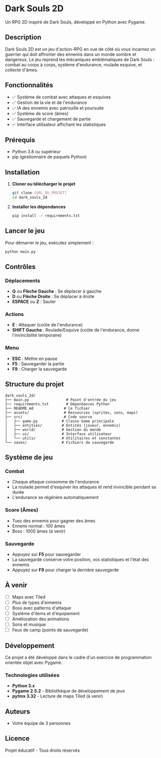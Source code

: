 # Dark Souls 2D

Un RPG 2D inspiré de Dark Souls, développé en Python avec Pygame.

## Description

Dark Souls 2D est un jeu d'action-RPG en vue de côté où vous incarnez un guerrier qui doit affronter des ennemis dans un monde sombre et dangereux. Le jeu reprend les mécaniques emblématiques de Dark Souls : combat au corps à corps, système d'endurance, roulade esquive, et collecte d'âmes.

## Fonctionnalités

* ✅ Système de combat avec attaques et esquives
* ✅ Gestion de la vie et de l'endurance
* ✅ IA des ennemis avec patrouille et poursuite
* ✅ Système de score (âmes)
* ✅ Sauvegarde et chargement de partie
* ✅ Interface utilisateur affichant les statistiques

## Prérequis

* Python 3.8 ou supérieur
* pip (gestionnaire de paquets Python)

## Installation

1. **Cloner ou télécharger le projet**
   ```bash
   git clone [URL_DU_PROJET]
   cd dark_souls_2d
   ```
2. **Installer les dépendances**
   ```bash
   pip install -r requirements.txt
   ```

## Lancer le jeu

Pour démarrer le jeu, exécutez simplement :

```bash
python main.py
```

## Contrôles

### Déplacements

* **Q** ou **Flèche Gauche** : Se déplacer à gauche
* **D** ou **Flèche Droite** : Se déplacer à droite
* **ESPACE** ou **Z** : Sauter

### Actions

* **E** : Attaquer (coûte de l'endurance)
* **SHIFT Gauche** : Roulade/Esquive (coûte de l'endurance, donne l'invincibilité temporaire)

### Menu

* **ESC** : Mettre en pause
* **F5** : Sauvegarder la partie
* **F9** : Charger la sauvegarde

## Structure du projet

```
dark_souls_2d/
├── main.py                 # Point d'entrée du jeu
├── requirements.txt        # Dépendances Python
├── README.md              # Ce fichier
├── assets/                # Ressources (sprites, sons, maps)
├── src/                   # Code source
│   ├── game.py           # Classe Game principale
│   ├── entities/         # Entités (joueur, ennemis)
│   ├── world/            # Gestion du monde
│   ├── ui/               # Interface utilisateur
│   └── utils/            # Utilitaires et constantes
└── saves/                # Fichiers de sauvegarde
```

## Système de jeu

### Combat

* Chaque attaque consomme de l'endurance
* La roulade permet d'esquiver les attaques et rend invincible pendant sa durée
* L'endurance se régénère automatiquement

### Score (Âmes)

* Tuez des ennemis pour gagner des âmes
* Ennemi normal : 100 âmes
* Boss : 1000 âmes (à venir)

### Sauvegarde

* Appuyez sur **F5** pour sauvegarder
* La sauvegarde conserve votre position, vos statistiques et l'état des ennemis
* Appuyez sur **F9** pour charger la dernière sauvegarde

## À venir

* [ ]  Maps avec Tiled
* [ ]  Plus de types d'ennemis
* [ ]  Boss avec patterns d'attaque
* [ ]  Système d'items et d'équipement
* [ ]  Amélioration des animations
* [ ]  Sons et musique
* [ ]  Feux de camp (points de sauvegarde)

## Développement

Ce projet a été développé dans le cadre d'un exercice de programmation orientée objet avec Pygame.

### Technologies utilisées

* **Python 3.x**
* **Pygame 2.5.2** - Bibliothèque de développement de jeux
* **pytmx 3.32** - Lecture de maps Tiled (à venir)

## Auteurs

* Votre équipe de 3 personnes

## Licence

Projet éducatif - Tous droits réservés
